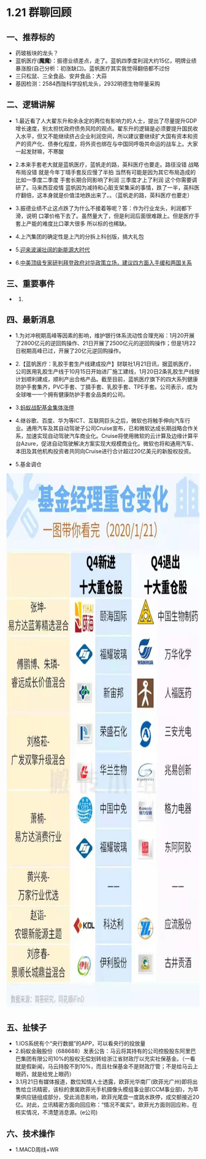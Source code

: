 # 1.21 群聊回顾

## 一、推荐标的
+ 药玻板块的龙头？
+ 蓝帆医疗(**魔魔**)：振德业绩差点，走了。蓝帆四季度利润大约15亿，明牌业绩暴涨股(自己分析：初涨缺口)。蓝帆医疗其实我觉得翻倍都不过份
+ 三只松鼠、三全食品、安井食品：大蒜
+ 基因检测：2584西陇科学投机龙头，2932明德生物带量采购

## 二、逻辑讲解
+ 1.最近看了人大翟东升和余永定的两位有影响力的人士，提出了尽量提升GDP增长速度，别太担忧政府债务风险的观点。翟东升的逻辑是必须要提升国民收入水平，但又不能继续挤占企业利润空间，所以建议要继续扩大国有资本和资产的资产化、债券化程度，将外资也绑在与中国同呼吸共命运的战车上。大家一起发财嘛，不寒酸

+ 2.本来手套老大就是蓝帆医疗，蓝帆走的路，英科医疗也要走。路径没错  战略布局没错 就是今年丁晴手套反应慢了半拍 当然有可能是因为其它布局造成的   比如一季度二季度 手套长期合同影响了利润 三季度才上了利润  这个你需要调研了。马来西亚疫情 蓝帆因为减持和心脏支架集采的事情，跌了一半，英科医疗翻倍，这本身就是价值洼地跌出来了。。（蓝帆走的路，英科医疗也要走）

+ 3.振德业绩不止这点跌了为什么不接着等呢？答：作为行业龙头，利润都下滑，说明 口罩价格下去了。虽然量大了，但是利润后面很难跟上。但是医疗手套上产能的难度比口罩大很多 所以标的也稀缺。

+ 4.上汽集团的确定性是上汽的分拆上科创版，搞大礼包

+ 5.[迎来波澜壮阔的新能源大时代](https://mp.weixin.qq.com/s/MFL5VhIo7EEyKdvJPn6BvQ)

+ 6.[中美顶级专家研判拜登政府对华政策立场，建议四方面入手缓和两国关系](https://mp.weixin.qq.com/s/NEtjxqbU9bkl_j4BGIawkQ)
## 三、重要事件
+ 1.

## 四、最新消息
+ 1.为对冲税期高峰等因素的影响，维护银行体系流动性合理充裕：1月20开展了2800亿元的逆回购操作、21日开展了2500亿元的逆回购操作；但是1月22日税期高峰已过，开展了20亿元逆回购操作。
+ 2.【蓝帆医疗：乳胶手套生产线建成投产】财联社1月21日讯，据蓝帆医疗，公司医用乳胶生产线于10月15日开始进厂施工建线，1月20日2条乳胶生产线按计划顺利建成，顺利产出合格产品。截至目前，蓝帆医疗旗下的四大系列健康防护手套集齐，PVC手套、丁腈手套、乳胶手套、TPE手套。公司表示，成为全球唯一一个拥有健康防护手套全品类的公司。
+ 3.[蚂蚁战配基金集体涨停](https://m.10jqka.com.cn/20210121/c626394010.shtml?fontzoom=yes&client_userid=hw8BR&share_hxapp=gsc&share_action=&back_source=wxhy)

+ 4.继谷歌、百度、华为等ICT、互联网巨头之后，微软也将触手伸向汽车行业。通用汽车及其自动驾驶子公司Cruise宣布，已和微软达成长期战略合作关系，加速实现自动驾驶汽车商业化。Cruise将使用微软的云计算及边缘计算平台Azure，促进自动驾驶解决方案实现大规模商业化。微软也将和通用汽车、本田及其他机构投资者共同向Cruise进行合计超过20亿美元的新股权投资。
+ 5.基金调仓
<img src="/群聊/图片/基金经理重仓变化.jpg" width = "600" height = "1400" alt="图片名称" align=center />


## 五、扯犊子
+ 1.IOS系统有个“央行数据”的APP，可以看央行的投放量
+ 2.蚂蚁金融股份（688688）发表公告：马云将其持有的公司控股股东阿里巴巴集团有限公司10%的股权无偿划转给浙江省财政厅以充实社保基金。（一看就是假新闻，马云持股不到10%，而且社保基金不是财政厅管；不是给马云上眼药，就是给党上眼药）
+ 3.1月21日有媒体报道，数位知情人士透露，欧菲光华南厂(欧菲光广州)即将出售给立讯精密，该标的隶属欧菲光手机摄像头模组事业部(CCM事业部)，为苹果供应链组成部分，受此消息影响，欧菲光尾盘一度跳水跌停，成交额接近20亿。对此，立讯精密方面向回应称：“情况不属实”。欧菲光方面则回应称，在核实情况，不清楚消息源。(e公司)

## 六、技术操作
+ 1.MACD周线+WR